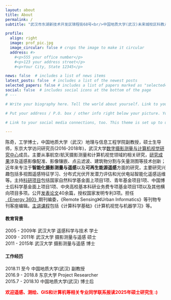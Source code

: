 ```yaml
---
layout: about
title: About
permalink: /
subtitle: "武汉市东湖新技术开发区锦程街68号<br/>中国地质大学(武汉)未来城校区科教八楼656" 

profile:
  align: right
  image: prof_pic.jpg
  image_circular: false # crops the image to make it circular
  address: #>
    #<p>555 your office number</p>
    #<p>123 your address street</p>
    #<p>Your City, State 12345</p>

news: false  # includes a list of news items
latest_posts: false  # includes a list of the newest posts
selected_papers: false # includes a list of papers marked as "selected={true}"
social: false  # includes social icons at the bottom of the page
# ---

# Write your biography here. Tell the world about yourself. Link to your favorite [subreddit](http://reddit.com). You can put a picture in, too. The code is already in, just name your picture `prof_pic.jpg` and put it in the `img/` folder.

# Put your address / P.O. box / other info right below your picture. You can also disable any of these elements by editing `profile` property of the YAML header of your `_pages/about.md`. Edit `_bibliography/papers.bib` and Jekyll will render your [publications page](/al-folio/publications/) automatically.

# Link to your social media connections, too. This theme is set up to use [Font Awesome icons](http://fortawesome.github.io/Font-Awesome/) and [Academicons](https://jpswalsh.github.io/academicons/), like the ones below. Add your Facebook, Twitter, LinkedIn, Google Scholar, or just disable all of them.

---
```

陈奇，工学博士，中国地质大学（武汉）地理与信息工程学院副教授，硕士生导师，东京大学访问研究员(2016-2018年)，武汉大学[数字摄影测量与计算机视觉研究中心](https://dpcv.whu.edu.cn/index.htm)成员。主要从事航空/航天摄影测量和计算机视觉领域的相关研究，[研究成果](./research)涉及遥感影像配准、影像镶嵌、点云滤波、建筑物分割与矢量测图等技术创新；近年来专注于<span style="font-weight:bold">智能化摄影测量与遥感</span>以及<span style="font-weight:bold">可再生能源遥感</span>方面的研究，主要研究兴趣包括多视图遥感特征学习、分布式光伏开发潜力评估和光伏电站智能化遥感运维等。主持[科研项目](./research)包括国家自然科学基金面上项目1项、青年基金项目1项、中国博士后科学基金面上项目1项、中央高校基本科研业务费专项基金项目1项以及其他横向项目多项。公开[发表论文](./publications)40余篇，授权国家发明专利3项。担任[《Energy 360》](https://www.sciencedirect.com/journal/energy-360)期刊编委，《Remote Sensing》《Urban Informatics》等刊物专刊客座编辑。[主讲课程](./teaching)包括《计算科学基础》《计算机视觉与机器学习》等。
#### 教育背景
2005 - 2009年 武汉大学 遥感科学与技术 学士  
2009 - 2011年 武汉大学 摄影测量与遥感 硕士  
2011 - 2015年 武汉大学 摄影测量与遥感 博士  
#### 工作经历
2018.11 至今 中国地质大学(武汉) 副教授  
2016.9 - 2018.8 东京大学 Project Researcher  
2015.7 - 2018.10 中国地质大学(武汉) 博士后  

<span style="color:red; font-weight:bold;">欢迎遥感、测绘、GIS和计算机等相关专业同学联系报读2025年硕士研究生 :)</span>
